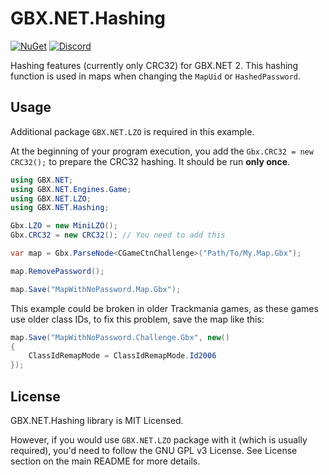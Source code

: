 # GBX.NET.Hashing

[![NuGet](https://img.shields.io/nuget/vpre/GBX.NET.Hashing?style=for-the-badge&logo=nuget)](https://www.nuget.org/packages/GBX.NET.Hashing/)
[![Discord](https://img.shields.io/discord/1012862402611642448?style=for-the-badge&logo=discord)](https://discord.gg/tECTQcAWC9)

Hashing features (currently only CRC32) for GBX.NET 2. This hashing function is used in maps when changing the `MapUid` or `HashedPassword`.

## Usage

Additional package `GBX.NET.LZO` is required in this example.

At the beginning of your program execution, you add the `Gbx.CRC32 = new CRC32();` to prepare the CRC32 hashing. It should be run **only once**.

```cs
using GBX.NET;
using GBX.NET.Engines.Game;
using GBX.NET.LZO;
using GBX.NET.Hashing;

Gbx.LZO = new MiniLZO();
Gbx.CRC32 = new CRC32(); // You need to add this

var map = Gbx.ParseNode<CGameCtnChallenge>("Path/To/My.Map.Gbx");

map.RemovePassword();

map.Save("MapWithNoPassword.Map.Gbx");
```

This example could be broken in older Trackmania games, as these games use older class IDs, to fix this problem, save the map like this:

```cs
map.Save("MapWithNoPassword.Challenge.Gbx", new()
{
    ClassIdRemapMode = ClassIdRemapMode.Id2006
});
```

## License

GBX.NET.Hashing library is MIT Licensed.

However, if you would use `GBX.NET.LZO` package with it (which is usually required), you'd need to follow the GNU GPL v3 License. See License section on the main README for more details.